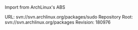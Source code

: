 Import from ArchLinux's ABS

URL: svn://svn.archlinux.org/packages/sudo
Repository Root: svn://svn.archlinux.org/packages
Revision: 180976
